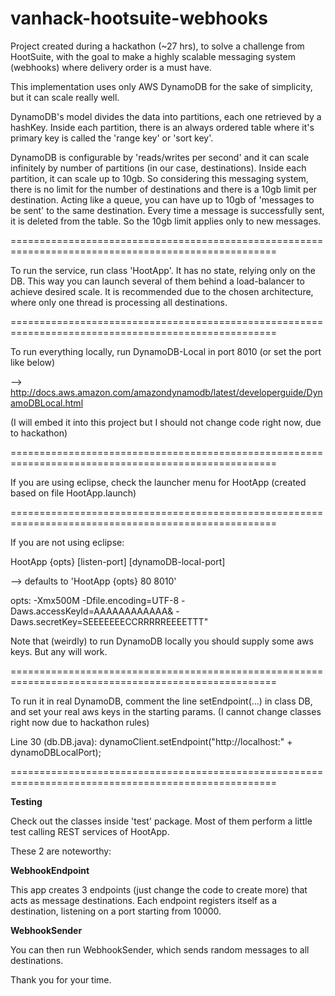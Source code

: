 # vanhack-hootsuite-webhooks

Project created during a hackathon (~27 hrs), to solve a challenge from HootSuite, with the goal to make a highly scalable messaging 
system (webhooks) where delivery order is a must have.

This implementation uses only AWS DynamoDB for the sake of simplicity, but it can scale really well.

DynamoDB's model divides the data into partitions, each one retrieved by a hashKey.
Inside each partition, there is an always ordered table where it's primary key is called the 'range key' or 'sort key'.

DynamoDB is configurable by 'reads/writes per second' and it can scale infinitely by number of partitions (in our case, destinations).
Inside each partition, it can scale up to 10gb. So considering this messaging system, there is no limit for the number of destinations 
and there is a 10gb limit per destination. Acting like a queue, you can have up to 10gb of 'messages to be sent' to the same destination. Every time a message is successfully sent, it is deleted from the table. So the 10gb limit applies only to new messages.

====================================================================================================

To run the service, run class 'HootApp'. It has no state, relying only on the DB. This way you can launch several of them behind a 
load-balancer to achieve desired scale. It is recommended due to the chosen architecture, where only one thread is processing all 
destinations. 

====================================================================================================

To run everything locally, run DynamoDB-Local in port 8010 (or set the port like below)
 
 --> http://docs.aws.amazon.com/amazondynamodb/latest/developerguide/DynamoDBLocal.html
  
  (I will embed it into this project but I should not change code right now, due to hackathon)

====================================================================================================

If you are using eclipse, check the launcher menu for HootApp (created based on file HootApp.launch)

====================================================================================================

If you are not using eclipse:

HootApp {opts} [listen-port] [dynamoDB-local-port]

--> defaults to 'HootApp {opts} 80 8010'

opts:
-Xmx500M
-Dfile.encoding=UTF-8
-Daws.accessKeyId=AAAAAAAAAAAA&
-Daws.secretKey=SEEEEEEECCRRRRREEEETTT"

Note that (weirdly) to run DynamoDB locally you should supply some aws keys. But any will work.

====================================================================================================

To run it in real DynamoDB, comment the line setEndpoint(...) in class DB, and set your real aws keys in the starting params.
(I cannot change classes right now due to hackathon rules)

Line 30 (db.DB.java):  dynamoClient.setEndpoint("http://localhost:" + dynamoDBLocalPort);

====================================================================================================

**Testing**

Check out the classes inside 'test' package. Most of them perform a little test calling REST services of HootApp.

These 2 are noteworthy:

**WebhookEndpoint**

This app creates 3 endpoints (just change the code to create more) that acts as message destinations.
Each endpoint registers itself as a destination, listening on a port starting from 10000.

**WebhookSender**

You can then run WebhookSender, which sends random messages to all destinations. 

Thank you for your time.
